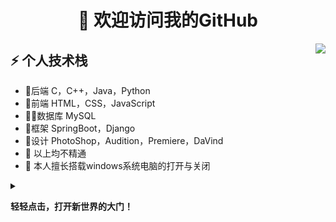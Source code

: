 <h1 align="center">👋 欢迎访问我的GitHub</h1>
<img align="right" src="https://media1.giphy.com/media/13HgwGsXF0aiGY/giphy.gif" />
<h2>⚡️ 个人技术栈</h2>
<ul>
<li>🔭后端 C，C++，Java，Python</li>
<li>🧐前端 HTML，CSS，JavaScript </li>
<li>👨‍💻数据库 MySQL</li>
<li>📝框架 SpringBoot，Django</li>
<li>💬设计 PhotoShop，Audition，Premiere，DaVind</li>
<li>📙 以上均不精通</li>
<li>🎉 本人擅长搭载windows系统电脑的打开与关闭</li>
</ul>
<details>
<summary>
 
**轻轻点击，打开新世界的大门！**
</summary>
 
<h1 align="center">
  <a>
    <img src="https://readme-typing-svg.herokuapp.com?lines=Welcome%EF%BC%81;%E5%9D%A4%E5%9D%A4%E7%A5%9D%E4%BD%A0%E5%A4%A9%E5%A4%A9%E5%BC%80%E5%BF%83%EF%BC%81%EF%BC%81%EF%BC%81&center=true&size=27">
  </a>
</h1>
<!-- 敲代码的图片 -->
<div>
<img align="right" src="https://cdn.jsdelivr.net/gh/sun0225SUN/photos/images/202108300019556.gif" />
</div>
<div>

## 💪 目标 
<p>✍️&nbsp;&nbsp;我们正在让这个世界变得更加美好，通过代码的重复使用和延展构建完美体系。</p>
<p>&emsp;&emsp;We're making the world a better place. Through constructing elegant hierarchies for maximum code reuse and extensibility.</p>
<p>&emsp;&emsp;种一棵树最好的时间是十年前，其次是现在。我相信我能够在当下最美好的时间以自己的方式去创造不一样的东西。</p>

## :pencil: 在学习
<table>
<tr>
<td valign="top">  

###  🔨编程语言 
  
<!-- START_SECTION:blog -->
* <a href='https://github.com/EasyMoney-Kun/Cpp'><image src='https://img.shields.io/badge/-c++-blue?style=flat-square&logo=c&logoColor=white&'></a>
* <a href='https://github.com/EasyMoney-Kun/Cpp'><image src='https://img.shields.io/badge/mysql-%2300f.svg?style=flat-square&logo=mysql&logoColor=white'></a>

<!-- END_SECTION:blog -->
  
</td>
    
<td valign="top">
  
### 🤾‍♂️编程基础

<!-- START_SECTION:douban -->
* <a href='https://github.com/EasyMoney-Kun/Data-struct'><image src='https://img.shields.io/badge/数据结构-pink.svg?style=flat-square&logo=Instructables&logoColor=red'></a>
<!-- END_SECTION:douban -->
  
</td> 
</tr>
</table>
</div>
 
## 🚀 我的Github
 
![Metrics](https://metrics.lecoq.io/EasyMoney-Kun?template=classic&base.indepth=false&config.timezone=Asia%2FShanghai)
